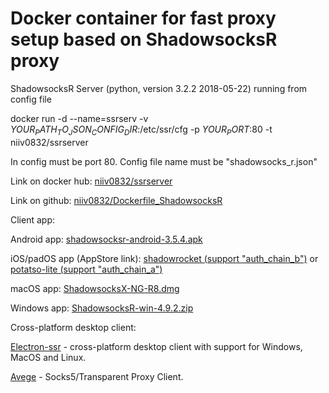 # Docker container for fast proxy setup based on ShadowsocksR proxy

ShadowsocksR Server (python, version 3.2.2 2018-05-22) running from config file

docker run -d --name=ssrserv -v $YOUR_PATH_TO_JSON_CONFIG_DIR$:/etc/ssr/cfg -p $YOUR_PORT$:80 -t niiv0832/ssrserver

In config must be port 80. Config file name must be "shadowsocks_r.json"

Link on docker hub: <a href="https://hub.docker.com/r/niiv0832/ssrserver">niiv0832/ssrserver</a>

Link on github: <a href="https://www.github.com/niiv0832/Dockerfile_ShadowsocksR">niiv0832/Dockerfile_ShadowsocksR</a>


Client app:

Android app: <a href="https://github.com/shadowsocksrr/shadowsocksr-android/releases/download/3.5.4/shadowsocksr-android-3.5.4.apk">shadowsocksr-android-3.5.4.apk</a>

iOS/padOS app (AppStore link): <a href="https://apps.apple.com/us/app/shadowrocket/id932747118">shadowrocket (support "auth_chain_b")</a> or <a href="https://apps.apple.com/us/app/potatso-lite/id1239860606">potatso-lite (support "auth_chain_a")</a>

macOS app: <a href="https://github.com/qinyuhang/ShadowsocksX-NG-R/releases/download/1.4.4-r8/ShadowsocksX-NG-R8.dmg">ShadowsocksX-NG-R8.dmg</a>

Windows app: <a href="https://github.com/shadowsocksrr/shadowsocksr-csharp/releases/download/4.9.2/ShadowsocksR-win-4.9.2.zip">ShadowsocksR-win-4.9.2.zip</a>

Cross-platform desktop client:

<a href="https://github.com/shadowsocksrr/electron-ssr">Electron-ssr</a> - cross-platform desktop client with support for Windows, MacOS and Linux.

<a href="https://github.com/missdeer/avege/tree/master">Avege</a> - Socks5/Transparent Proxy Client.
